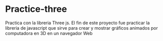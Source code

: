 # Practice-three

Practica con la libreria Three js. 
El fin de este proyecto fue practicar la libreria de javascript que sirve para crear y mostrar gráficos animados por computadora en 3D en un navegador Web
